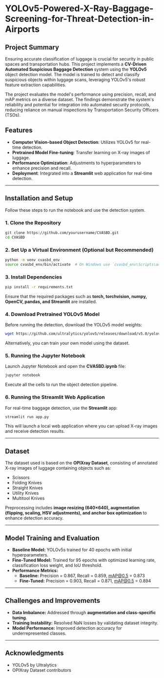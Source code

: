 # YOLOv5-Powered-X-Ray-Baggage-Screening-for-Threat-Detection-in-Airports

## Project Summary
Ensuring accurate classification of luggage is crucial for security in public spaces and transportation hubs. This project implements a **CV-Driven Automated Suspicious Baggage Detection** system using the **YOLOv5** object detection model. The model is trained to detect and classify suspicious objects within luggage scans, leveraging YOLOv5's robust feature extraction capabilities.

The project evaluates the model's performance using precision, recall, and mAP metrics on a diverse dataset. The findings demonstrate the system's reliability and potential for integration into automated security protocols, reducing reliance on manual inspections by Transportation Security Officers (TSOs).

## Features
- **Computer Vision-based Object Detection**: Utilizes YOLOv5 for real-time detection.
- **Pretrained Model Fine-tuning**: Transfer learning on X-ray images of luggage.
- **Performance Optimization**: Adjustments to hyperparameters to enhance precision and recall.
- **Deployment**: Integrated into a **Streamlit** web application for real-time detection.

---

## Installation and Setup
Follow these steps to run the notebook and use the detection system.

### 1. Clone the Repository
```bash
git clone https://github.com/yourusername/CVASBD.git
cd CVASBD
```

### 2. Set Up a Virtual Environment (Optional but Recommended)
```bash
python -m venv cvasbd_env
source cvasbd_env/bin/activate  # On Windows use `cvasbd_env\Scripts\activate`
```

### 3. Install Dependencies
```bash
pip install -r requirements.txt
```

Ensure that the required packages such as **torch, torchvision, numpy, OpenCV, pandas, and Streamlit** are installed.

### 4. Download Pretrained YOLOv5 Model
Before running the detection, download the YOLOv5 model weights:
```bash
wget https://github.com/ultralytics/yolov5/releases/download/v5.0/yolov5s.pt -P models/
```

Alternatively, you can train your own model using the dataset.

### 5. Running the Jupyter Notebook
Launch Jupyter Notebook and open the **CVASBD.ipynb** file:
```bash
jupyter notebook
```
Execute all the cells to run the object detection pipeline.

### 6. Running the Streamlit Web Application
For real-time baggage detection, use the **Streamlit** app:
```bash
streamlit run app.py
```
This will launch a local web application where you can upload X-ray images and receive detection results.

---

## Dataset
The dataset used is based on the **OPIXray Dataset**, consisting of annotated X-ray images of luggage containing objects such as:
- Scissors
- Folding Knives
- Straight Knives
- Utility Knives
- Multitool Knives

Preprocessing includes **image resizing (640×640), augmentation (flipping, scaling, HSV adjustments), and anchor box optimization** to enhance detection accuracy.

---

## Model Training and Evaluation
- **Baseline Model:** YOLOv5s trained for 40 epochs with initial hyperparameters.
- **Fine-Tuned Model:** Trained for 95 epochs with optimized learning rate, classification loss weight, and IoU threshold.
- **Performance Metrics:**
  - **Baseline:** Precision = 0.867, Recall = 0.859, mAP@0.5 = 0.873
  - **Fine-Tuned:** Precision = 0.903, Recall = 0.871, mAP@0.5 = 0.894

---

## Challenges and Improvements
- **Data Imbalance:** Addressed through **augmentation and class-specific tuning**.
- **Training Instability:** Resolved NaN losses by validating dataset integrity.
- **Model Performance:** Improved detection accuracy for underrepresented classes.

---
## Acknowledgments
- YOLOv5 by Ultralytics
- OPIXray Dataset contributors

